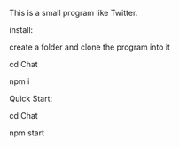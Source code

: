 This is a small program like Twitter.

install:

create a folder and clone the program into it

cd Chat

npm i

Quick Start:

cd Chat

npm start
